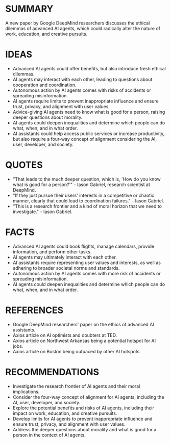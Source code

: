 # SUMMARY
A new paper by Google DeepMind researchers discusses the ethical dilemmas of advanced AI agents, which could radically alter the nature of work, education, and creative pursuits.

# IDEAS
* Advanced AI agents could offer benefits, but also introduce fresh ethical dilemmas.
* AI agents may interact with each other, leading to questions about cooperation and coordination.
* Autonomous action by AI agents comes with risks of accidents or spreading misinformation.
* AI agents require limits to prevent inappropriate influence and ensure trust, privacy, and alignment with user values.
* Advice-giving AI agents need to know what is good for a person, raising deeper questions about morality.
* AI agents could deepen inequalities and determine which people can do what, when, and in what order.
* AI assistants could help access public services or increase productivity, but also require a four-way concept of alignment considering the AI, user, developer, and society.

# QUOTES
* "That leads to the much deeper question, which is, 'How do you know what is good for a person?'" - Iason Gabriel, research scientist at DeepMind.
* "If they just pursue their users' interests in a competitive or chaotic manner, clearly that could lead to coordination failures." - Iason Gabriel.
* "This is a research frontier and a kind of moral horizon that we need to investigate." - Iason Gabriel.

# FACTS
* Advanced AI agents could book flights, manage calendars, provide information, and perform other tasks.
* AI agents may ultimately interact with each other.
* AI assistants require representing user values and interests, as well as adhering to broader societal norms and standards.
* Autonomous action by AI agents comes with more risk of accidents or spreading misinformation.
* AI agents could deepen inequalities and determine which people can do what, when, and in what order.

# REFERENCES
* Google DeepMind researchers' paper on the ethics of advanced AI assistants.
* Axios article on AI optimists and doubters at TED.
* Axios article on Northwest Arkansas being a potential hotspot for AI jobs.
* Axios article on Boston being outpaced by other AI hotspots.

# RECOMMENDATIONS
* Investigate the research frontier of AI agents and their moral implications.
* Consider the four-way concept of alignment for AI agents, including the AI, user, developer, and society.
* Explore the potential benefits and risks of AI agents, including their impact on work, education, and creative pursuits.
* Develop limits for AI agents to prevent inappropriate influence and ensure trust, privacy, and alignment with user values.
* Address the deeper questions about morality and what is good for a person in the context of AI agents.
